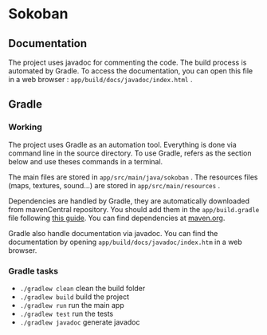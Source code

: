 # Sokoban

## Documentation

The project uses javadoc for commenting the code. The build process is automated by Gradle.
To access the documentation, you can open this file in a web browser : `app/build/docs/javadoc/index.html` .

## Gradle

### Working

The project uses Gradle as an automation tool. Everything is done via command line in the source directory. 
To use Gradle, refers as the section below and use theses commands in a terminal.

The main files are stored in `app/src/main/java/sokoban` .
The resources files (maps, textures, sound...) are stored in `app/src/main/resources` .

Dependencies are handled by Gradle, they are automatically downloaded from mavenCentral repository. You should add them in the `app/build.gradle` file following [this guide](https://docs.gradle.org/current/userguide/declaring_dependencies.html). You can find dependencies at [maven.org](https://search.maven.org/).

Gradle also handle documentation via javadoc. You can find the documentation by opening `app/build/docs/javadoc/index.htm` in a web browser.

### Gradle tasks

- `./gradlew clean` clean the build folder
- `./gradlew build` build the project
- `./gradlew run` run the main app
- `./gradlew test` run the tests
- `./gradlew javadoc` generate javadoc
